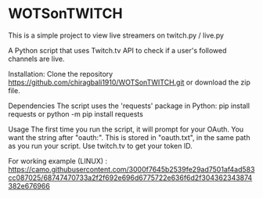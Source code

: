 # WOTSonTWITCH
This is a simple project to view live streamers on twitch.py / live.py 

A Python script that uses Twitch.tv API to check if a user's followed channels are live.

Installation:
Clone the repository https://github.com/chiragbali1910/WOTSonTWITCH.git or download the zip file.

Dependencies
The script uses the 'requests' package in Python:
pip install requests or python -m pip install requests

Usage
The first time you run the script, it will prompt for your OAuth. You want the string after "oauth:".
This is stored in "oauth.txt", in the same path as you run your script.
Use twitch.tv to get your token ID.

For working example (LINUX) : https://camo.githubusercontent.com/3000f7645b2539fe29ad7501af4ad583cc087025/68747470733a2f2f692e696d6775722e636f6d2f304362343874382e676966
